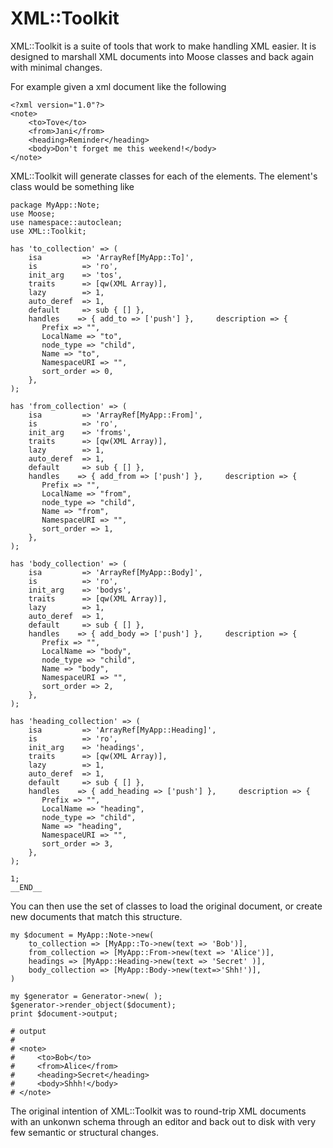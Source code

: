 # XML::Toolkit #

XML::Toolkit is a suite of tools that work to make handling XML easier. It is designed to marshall XML documents into Moose classes and back again with minimal changes.

For example given a xml document like the following

    <?xml version="1.0"?>
    <note>
        <to>Tove</to>
        <from>Jani</from>
        <heading>Reminder</heading>
        <body>Don't forget me this weekend!</body>
    </note>
    
XML::Toolkit will generate classes for each of the elements. The <note > element's class would be something like

    package MyApp::Note;
    use Moose;
    use namespace::autoclean;
    use XML::Toolkit;

    has 'to_collection' => (
        isa         => 'ArrayRef[MyApp::To]',
        is          => 'ro',     
        init_arg    => 'tos',
        traits      => [qw(XML Array)],
        lazy        => 1,
        auto_deref  => 1,
        default     => sub { [] },
        handles    => { add_to => ['push'] },     description => {
           Prefix => "",
           LocalName => "to",
           node_type => "child",
           Name => "to",
           NamespaceURI => "",
           sort_order => 0,
        },
    );

    has 'from_collection' => (
        isa         => 'ArrayRef[MyApp::From]',
        is          => 'ro',     
        init_arg    => 'froms',
        traits      => [qw(XML Array)],
        lazy        => 1,
        auto_deref  => 1,
        default     => sub { [] },
        handles    => { add_from => ['push'] },     description => {
           Prefix => "",
           LocalName => "from",
           node_type => "child",
           Name => "from",
           NamespaceURI => "",
           sort_order => 1,
        },
    );

    has 'body_collection' => (
        isa         => 'ArrayRef[MyApp::Body]',
        is          => 'ro',     
        init_arg    => 'bodys',
        traits      => [qw(XML Array)],
        lazy        => 1,
        auto_deref  => 1,
        default     => sub { [] },
        handles    => { add_body => ['push'] },     description => {
           Prefix => "",
           LocalName => "body",
           node_type => "child",
           Name => "body",
           NamespaceURI => "",
           sort_order => 2,
        },
    );

    has 'heading_collection' => (
        isa         => 'ArrayRef[MyApp::Heading]',
        is          => 'ro',     
        init_arg    => 'headings',
        traits      => [qw(XML Array)],
        lazy        => 1,
        auto_deref  => 1,
        default     => sub { [] },
        handles    => { add_heading => ['push'] },     description => {
           Prefix => "",
           LocalName => "heading",
           node_type => "child",
           Name => "heading",
           NamespaceURI => "",
           sort_order => 3,
        },
    );

    1;
    __END__
   
You can then use the set of classes to load the original document, or create new documents that match this structure.

    my $document = MyApp::Note->new(
        to_collection => [MyApp::To->new(text => 'Bob')],
        from_collection => [MyApp::From->new(text => 'Alice')],
        headings => [MyApp::Heading->new(text => 'Secret' )],
        body_collection => [MyApp::Body->new(text=>'Shh!')],
    )
    
    my $generator = Generator->new( );
    $generator->render_object($document);
    print $document->output;
    
    # output
    #    
    # <note>
    #     <to>Bob</to>
    #     <from>Alice</from>
    #     <heading>Secret</heading>
    #     <body>Shhh!</body>
    # </note>
    
The original intention of XML::Toolkit was to round-trip XML documents with an unkonwn schema through an editor and back out to disk with very few semantic or structural changes.


